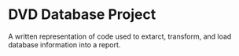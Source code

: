 # DVD Database Project
A written representation of code used to extarct, transform, and load database information into a report.
